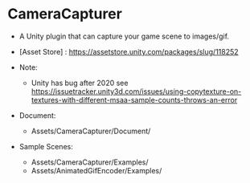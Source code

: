 # CameraCapturer

* A Unity plugin that can capture your game scene to images/gif.

* [Asset Store] : https://assetstore.unity.com/packages/slug/118252

* Note:
  - Unity has bug after 2020 see https://issuetracker.unity3d.com/issues/using-copytexture-on-textures-with-different-msaa-sample-counts-throws-an-error

* Document: 
  * Assets/CameraCapturer/Document/
* Sample Scenes: 
  * Assets/CameraCapturer/Examples/
  * Assets/AnimatedGifEncoder/Examples/
